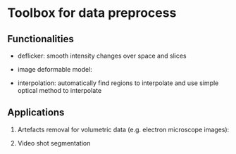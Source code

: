 # Toolbox for data preprocess

## Functionalities
- deflicker: smooth intensity changes over space and slices

- image deformable model:

- interpolation: automatically find regions to interpolate and use simple
  optical method to interpolate

## Applications
1. Artefacts removal for volumetric data (e.g. electron microscope images):

2. Video shot segmentation
